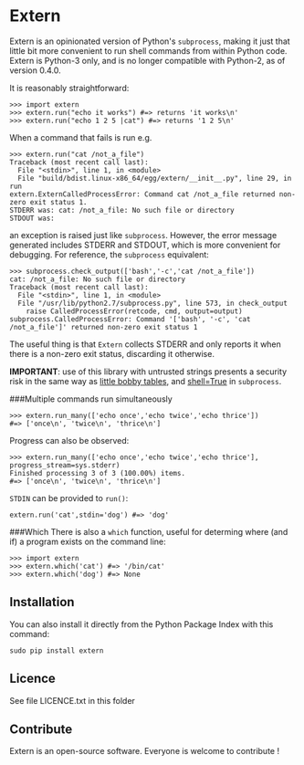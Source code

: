 Extern
=================

Extern is an opinionated version of Python's `subprocess`, making it just that
little bit more convenient to run shell commands from within Python code. Extern
is Python-3 only, and is no longer compatible with Python-2, as of version
0.4.0.

It is reasonably straightforward:
```
>>> import extern
>>> extern.run("echo it works") #=> returns 'it works\n'
>>> extern.run("echo 1 2 5 |cat") #=> returns '1 2 5\n'
```
When a command that fails is run e.g.
```
>>> extern.run("cat /not_a_file")
Traceback (most recent call last):
  File "<stdin>", line 1, in <module>
  File "build/bdist.linux-x86_64/egg/extern/__init__.py", line 29, in run
extern.ExternCalledProcessError: Command cat /not_a_file returned non-zero exit status 1.
STDERR was: cat: /not_a_file: No such file or directory
STDOUT was: 
```
an exception is raised just like `subprocess`. However, the error message
generated includes STDERR and STDOUT, which is more convenient for debugging. For reference, the `subprocess` equivalent:
```
>>> subprocess.check_output(['bash','-c','cat /not_a_file'])
cat: /not_a_file: No such file or directory
Traceback (most recent call last):
  File "<stdin>", line 1, in <module>
  File "/usr/lib/python2.7/subprocess.py", line 573, in check_output
    raise CalledProcessError(retcode, cmd, output=output)
subprocess.CalledProcessError: Command '['bash', '-c', 'cat /not_a_file']' returned non-zero exit status 1
```
The useful thing is that `Extern` collects STDERR and only reports it when there is a non-zero exit status, discarding it otherwise.

**IMPORTANT**: use of this library with untrusted strings presents a security risk in the same way as [little bobby tables](http://xkcd.com/327/), and [shell=True](https://docs.python.org/3/library/subprocess.html#frequently-used-arguments) in `subprocess`.

###Multiple commands run simultaneously
```
>>> extern.run_many(['echo once','echo twice','echo thrice'])
#=> ['once\n', 'twice\n', 'thrice\n']
```
Progress can also be observed:
```
>>> extern.run_many(['echo once','echo twice','echo thrice'], progress_stream=sys.stderr)
Finished processing 3 of 3 (100.00%) items.
#=> ['once\n', 'twice\n', 'thrice\n']
```
`STDIN` can be provided to `run()`:
```
extern.run('cat',stdin='dog') #=> 'dog'
````

###Which
There is also a `which` function, useful for determing where (and if) a program
exists on the command line:
```
>>> import extern
>>> extern.which('cat') #=> '/bin/cat'
>>> extern.which('dog') #=> None
```


Installation
--------------
You can also install it directly from the Python Package Index with this command:
```
sudo pip install extern
```

Licence
--------
See file LICENCE.txt in this folder

Contribute
-----------
Extern is an open-source software. Everyone is welcome to contribute !
